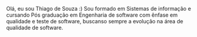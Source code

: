 Olá, eu sou Thiago de Souza :)
Sou formado em Sistemas de informação e cursando Pós graduação em Engenharia de software com ênfase em qualidade e teste de software, buscanso sempre a evolução na área de qualidade de software.
